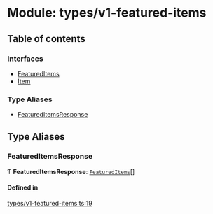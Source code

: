 # Module: types/v1-featured-items

## Table of contents

### Interfaces

- [FeaturedItems](../interfaces/types_v1_featured_items.FeaturedItems.md)
- [Item](../interfaces/types_v1_featured_items.Item.md)

### Type Aliases

- [FeaturedItemsResponse](types_v1_featured_items.md#featureditemsresponse)

## Type Aliases

### FeaturedItemsResponse

Ƭ **FeaturedItemsResponse**: [`FeaturedItems`](../interfaces/types_v1_featured_items.FeaturedItems.md)[]

#### Defined in

[types/v1-featured-items.ts:19](https://github.com/jameslinimk/unofficial-valorant-api/blob/d5a8de3/package/src/types/v1-featured-items.ts#L19)
